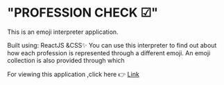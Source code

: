 # "PROFESSION CHECK ☑"

This is an emoji interpreter application.

Built using: ReactJS &CSS✨
You can use this interpreter to find out about how each profession is represented through a different emoji.
An emoji collection is also provided through which

For viewing this application ,click here 👉 [Link](https://profession-check-m8.netlify.app/)
